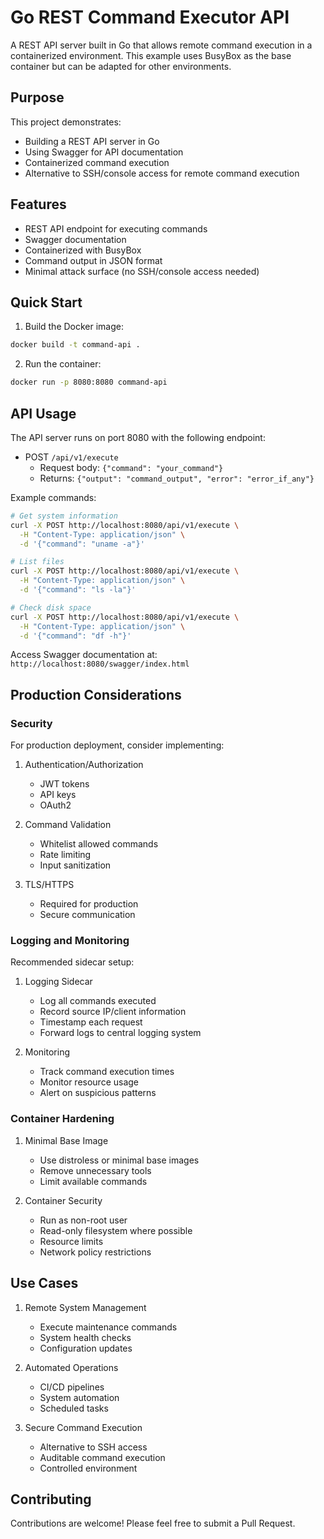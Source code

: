 # Go REST Command Executor API

A REST API server built in Go that allows remote command execution in a containerized environment. This example uses BusyBox as the base container but can be adapted for other environments.

## Purpose

This project demonstrates:
- Building a REST API server in Go
- Using Swagger for API documentation
- Containerized command execution
- Alternative to SSH/console access for remote command execution

## Features

- REST API endpoint for executing commands
- Swagger documentation
- Containerized with BusyBox
- Command output in JSON format
- Minimal attack surface (no SSH/console access needed)

## Quick Start

1. Build the Docker image:
```bash
docker build -t command-api .
```

2. Run the container:
```bash
docker run -p 8080:8080 command-api
```

## API Usage

The API server runs on port 8080 with the following endpoint:

- POST `/api/v1/execute`
  - Request body: `{"command": "your_command"}`
  - Returns: `{"output": "command_output", "error": "error_if_any"}`

Example commands:

```bash
# Get system information
curl -X POST http://localhost:8080/api/v1/execute \
  -H "Content-Type: application/json" \
  -d '{"command": "uname -a"}'

# List files
curl -X POST http://localhost:8080/api/v1/execute \
  -H "Content-Type: application/json" \
  -d '{"command": "ls -la"}'

# Check disk space
curl -X POST http://localhost:8080/api/v1/execute \
  -H "Content-Type: application/json" \
  -d '{"command": "df -h"}'
```

Access Swagger documentation at: `http://localhost:8080/swagger/index.html`

## Production Considerations

### Security

For production deployment, consider implementing:

1. Authentication/Authorization
   - JWT tokens
   - API keys
   - OAuth2

2. Command Validation
   - Whitelist allowed commands
   - Rate limiting
   - Input sanitization

3. TLS/HTTPS
   - Required for production
   - Secure communication

### Logging and Monitoring

Recommended sidecar setup:

1. Logging Sidecar
   - Log all commands executed
   - Record source IP/client information
   - Timestamp each request
   - Forward logs to central logging system

2. Monitoring
   - Track command execution times
   - Monitor resource usage
   - Alert on suspicious patterns

### Container Hardening

1. Minimal Base Image
   - Use distroless or minimal base images
   - Remove unnecessary tools
   - Limit available commands

2. Container Security
   - Run as non-root user
   - Read-only filesystem where possible
   - Resource limits
   - Network policy restrictions

## Use Cases

1. Remote System Management
   - Execute maintenance commands
   - System health checks
   - Configuration updates

2. Automated Operations
   - CI/CD pipelines
   - System automation
   - Scheduled tasks

3. Secure Command Execution
   - Alternative to SSH access
   - Auditable command execution
   - Controlled environment

## Contributing

Contributions are welcome! Please feel free to submit a Pull Request.
